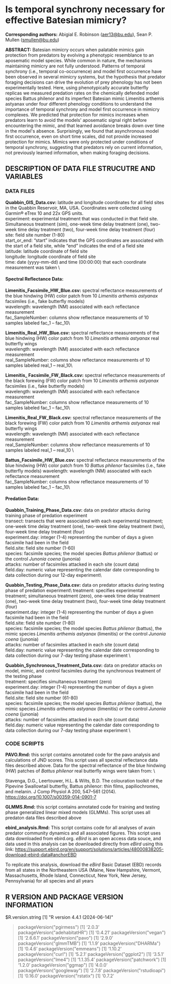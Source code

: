 # Is temporal synchrony necessary for effective Batesian mimicry?

**Corresponding authors:** Abigial E. Robinson (aer13@bu.edu), Sean P. Mullen (smullen@bu.edu)

**ABSTRACT:** Batesian mimicry occurs when palatable mimics gain protection from predators by evolving a phenotypic resemblance to an aposematic model species. While common in nature, the mechanisms maintaining mimicry are not fully understood. Patterns of temporal synchrony (i.e., temporal co-occurrence) and model first occurrence have been observed in several mimicry systems, but the hypothesis that predator foraging decisions can drive the evolution of prey phenology has not been experimentally tested. Here, using phenotypically accurate butterfly replicas we measured predation rates on the chemically defended model species Battus philenor and its imperfect Batesian mimic Limenitis arthemis astyanax under four different phenology conditions to understand the importance of temporal synchrony and model first occurrence in mimicry complexes. We predicted that protection for mimics increases when predators learn to avoid the models' aposematic signal right before encountering the mimic, and that learned avoidance breaks down over time in the model's absence. Surprisingly, we found that asynchronous model first occurrence, even on short time scales, did not provide increased protection for mimics. Mimics were only protected under conditions of temporal synchrony, suggesting that predators rely on current information, not previously learned information, when making foraging decisions.   

## **DESCRIPTION OF DATA FILE STRUCUTRE AND VARIABLES**

### **DATA FILES**

**Quabbin_GIS_Data.csv:** latitude and longitude coordinates for all field sites in the Quabbin Reservoir, MA, USA. Coordinates were collected using Garmin® eTrex 10 and 22x GPS units. \
experiment: experimental treatment that was conducted in that field site. Simultaneous treatment (sim), one-week time delay treatment (one), two-week time delay treatment (two), four-week time delay treatment (four)\
site: field site number (1-80) \
start_or_end: “start” indicates that the GPS coordinates are associated with the start of a field site, while “end” indicates the end of a field site\
latitude: latitude coordinate of field site \
longitude: longitude coordinate of field site \
time: date (yyyy-mm-dd) and time (00:00:00) that each coordinate measurement was taken \

#### **Spectral Reflectance Data:**

**Limenitis_Facsimile_HW_Blue.csv:** spectral reflectance measurements of the blue hindwing (HW) color patch from 10 *Limenitis arthemis astyanax* facsimiles (i.e., fake butterfly models)\
wavelength: wavelength (NM) associated with each reflectance measurement \
fac_SampleNumber: columns show reflectance measurements of 10 samples labeled fac_1 – fac_10\

**Limenitis_Real_HW_Blue.csv:** spectral reflectance measurements of the blue hindwing (HW) color patch from 10 *Limenitis arthemis astyanax* real butterfly wings \
wavelength: wavelength (NM) associated with each reflectance measurement \
real_SampleNumber: columns show reflectance measurements of 10 samples labeled real_1 – real_10\

**Limenitis_ Facsimile_FW_Black.csv:** spectral reflectance measurements of the black forewing (FW) color patch from 10 *Limenitis arthemis astyanax* facsimiles (i.e., fake butterfly models)\
wavelength: wavelength (NM) associated with each reflectance measurement \
fac_SampleNumber: columns show reflectance measurements of 10 samples labeled fac_1 – fac_10\

**Limenitis_Real_FW_Black.csv:** spectral reflectance measurements of the black forewing (FW) color patch from 10 *Limenitis arthemis astyanax* real butterfly wings \
wavelength: wavelength (NM) associated with each reflectance measurement \
real_SampleNumber: columns show reflectance measurements of 10 samples labeled real_1 – real_10 \

**Battus_Facsimile_HW_Blue.csv:** spectral reflectance measurements of the blue hindwing (HW) color patch from 10 *Battus philenor* facsimiles (i.e., fake butterfly models)
wavelength: wavelength (NM) associated with each reflectance measurement \
fac_SampleNumber: columns show reflectance measurements of 10 samples labeled fac_1 – fac_10\

#### **Predation Data:**

**Quabbin_Training_Phase_Data.csv:** data on predator attacks during training phase of predation experiment\
transect: transects that were associated with each experimental treatment; one-week time delay treatment (one), two-week time delay treatment (two), four-week time delay treatment (four)\
experiment.day: integer (1-4) representing the number of days a given facsimile had been in the field\
field.site: field site number (1-60)\
species: facsimile species; the model species *Battus philenor* (battus) or the control *Junonia coena* (junonia)\
attacks: number of facsimiles attacked in each site (count data)\
field.day: numeric value representing the calendar date corresponding to data collection during our 12-day experiment\

**Quabbin_Testing_Phase_Data.csv:** data on predator attacks during testing phase of predation experiment\ 
treatment: specifies experimental treatment; simultaneous treatment (zero), one-week time delay treatment (one), two-week time delay treatment (two), four-week time delay treatment (four)\
experiment.day: integer (1-4) representing the number of days a given facsimile had been in the field \
field.site: field site number (1-80)\
species: facsimile species; the model species *Battus philenor* (battus), the mimic species *Limenitis arthemis astyanax* (limenitis) or the control *Junonia coena* (junonia) \
attacks: number of facsimiles attacked in each site (count data)\
field.day: numeric value representing the calendar date corresponding to data collection during our 7-day testing phase experiment \

**Quabbin_Synchronous_Treatment_Data.csv:** data on predator attacks on model, mimic, and control facsimiles during the synchronous treatment of the testing phase \
treatment: specifies simultaneous treatment (zero)\
experiment.day: integer (1-4) representing the number of days a given facsimile had been in the field \
field.site: field site number (61-80)\
species: facsimile species; the model species *Battus philenor* (battus), the mimic species *Limenitis arthemis astyanax* (limenitis) or the control *Junonia coena* (junonia) \
attacks: number of facsimiles attacked in each site (count data)\
field.day: numeric value representing the calendar date corresponding to data collection during our 7-day testing phase experiment \


### **CODE SCRIPTS**

**PAVO.Rmd:** this script contains annotated code for the pavo analysis and calculations of JND scores. This script uses all spectral reflectance data files described above. Data for the spectral reflectance of the blue hindwing (HW) patches of *Battus philenor* real butterfly wings were taken from: \

Stavenga, D.G., Leertouwer, H.L. & Wilts, B.D. The colouration toolkit of the Pipevine Swallowtail butterfly, Battus philenor: thin films, papiliochromes, and melanin. J Comp Physiol A 200, 547–561 (2014). https://doi.org/10.1007/s00359-014-0901-7

**GLMMS.Rmd:** this script contains annotated code for training and testing phase generalized linear mixed models (GLMMs). This script uses all predaton data files described above 

**ebird_analysis.Rmd:** This  script contains code for all analyses of avain predator community dynamics and all associated figures. This script uses data downloaded from ebird.org. *eBird* is an open access data souce, and data used in this analysis can be downloaded directly from *eBird* using this link:  https://support.ebird.org/en/support/solutions/articles/48000838205-download-ebird-data#anchorEBD

To replicate this analysis, download the *eBird* Basic Dataset (EBD) records from all states in the Northeastern USA (Maine, New Hampshire, Vermont, Massachusetts, Rhode Island, Connecticut, New York, New Jersey, Pennsylvania) for all species and all years


## **R VERSION AND PACKAGE VERSION INFORMATION**
$R.version.string
[1] "R version 4.4.1 (2024-06-14)"

> packageVersion("pgirmess")
[1] ‘2.0.3’
> packageVersion("adehabitatHR")
[1] ‘0.4.21’
> packageVersion("vegan")
[1] ‘2.6.6.1’
> packageVersion("pavo")
[1] ‘2.9.0’
> packageVersion("glmmTMB")
[1] ‘1.1.9’
> packageVersion("DHARMa")
[1] ‘0.4.6’
> packageVersion("emmeans")
[1] ‘1.10.2’
> packageVersion("curl")
[1] ‘5.2.1’
> packageVersion("ggplot2")
[1] ‘3.5.1’
> packageVersion("lme4")
[1] ‘1.1.35.4’
> packageVersion("patchwork")
[1] ‘1.2.0’
> packageVersion("ggmap")
[1] ‘4.0.0’
> packageVersion("googleway")
[1] ‘2.7.8’
> packageVersion("rstudioapi")
[1] ‘0.16.0’
> packageVersion("rstatix")
[1] ‘0.7.2’

